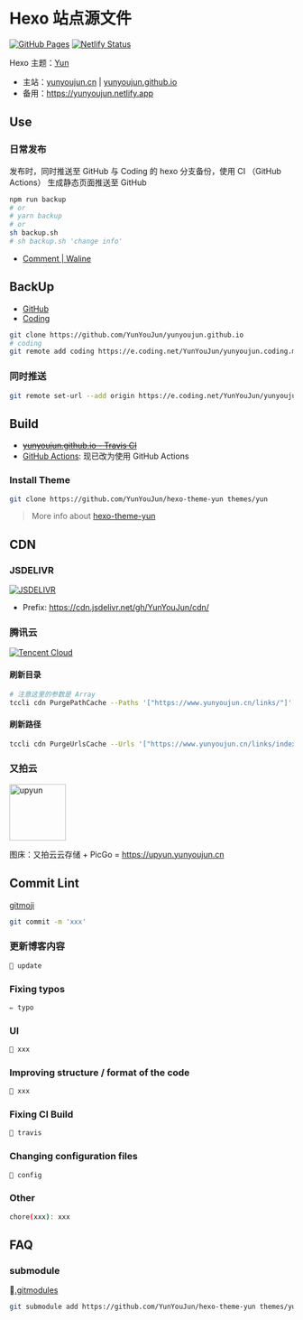 # Hexo 站点源文件

[![GitHub Pages](https://github.com/YunYouJun/yunyoujun.github.io/workflows/GitHub%20Pages/badge.svg)](https://github.com/YunYouJun/yunyoujun.github.io/actions)
[![Netlify Status](https://api.netlify.com/api/v1/badges/4acb3c9b-fbcd-488e-be70-18942eb2669f/deploy-status)](https://app.netlify.com/sites/yunyoujun/deploys)

Hexo 主题：[Yun](https://github.com/YunYouJun/hexo-theme-yun/)

- 主站：[yunyoujun.cn](https://www.yunyoujun.cn) | [yunyoujun.github.io](https://yunyoujun.github.io)
- 备用：<https://yunyoujun.netlify.app>

## Use

### 日常发布

发布时，同时推送至 GitHub 与 Coding 的 hexo 分支备份，使用 CI （GitHub Actions） 生成静态页面推送至 GitHub

```sh
npm run backup
# or
# yarn backup
# or
sh backup.sh
# sh backup.sh 'change info'
```

- [Comment | Waline](https://waline.yunyoujun.cn/ui/)

## BackUp

- [GitHub](https://github.com/YunYouJun/yunyoujun.github.io)
- [Coding](https://e.coding.net/YunYouJun/yunyoujun.coding.me)

```sh
git clone https://github.com/YunYouJun/yunyoujun.github.io
# coding
git remote add coding https://e.coding.net/YunYouJun/yunyoujun.coding.me.git
```

### 同时推送

```sh
git remote set-url --add origin https://e.coding.net/YunYouJun/yunyoujun.coding.me.git
```

## Build

- [~~yunyoujun.github.io - Travis CI~~](https://www.travis-ci.com/YunYouJun/yunyoujun.github.io)
- [GitHub Actions](https://github.com/YunYouJun/yunyoujun.github.io/actions): 现已改为使用 GitHub Actions

### Install Theme

```sh
git clone https://github.com/YunYouJun/hexo-theme-yun themes/yun
```

> More info about [hexo-theme-yun](https://yun.yunyoujun.cn)

## CDN

### JSDELIVR

[![JSDELIVR](https://www.jsdelivr.com/img/logo-horizontal.svg)](https://www.jsdelivr.com/)

- Prefix: <https://cdn.jsdelivr.net/gh/YunYouJun/cdn/>

### 腾讯云

[![Tencent Cloud](https://imgcache.qq.com/open_proj/proj_qcloud_v2/gateway/portal/css/img/nav/logo-bg-color.svg)](https://cloud.tencent.com/)

#### 刷新目录

```sh
# 注意这里的参数是 Array
tccli cdn PurgePathCache --Paths '["https://www.yunyoujun.cn/links/"]' --FlushType flush
```

#### 刷新路径

```sh
tccli cdn PurgeUrlsCache --Urls '["https://www.yunyoujun.cn/links/index.html"]'
```

### 又拍云

<a href="https://console.upyun.com/register/?invite=SyeQw09Bz" title="又拍云" target="_blank">
  <img src="https://cdn.jsdelivr.net/gh/YunYouJun/cdn/img/logo/upyun-logo.png" width="100" alt="upyun">
</a>

图床：又拍云云存储 + PicGo = <https://upyun.yunyoujun.cn>

## Commit Lint

[gitmoji](https://gitmoji.carloscuesta.me/)

```sh
git commit -m 'xxx'
```

### 更新博客内容

```sh
📝 update
```

### Fixing typos

```sh
✏️ typo
```

### UI

```sh
💄 xxx
```

### Improving structure / format of the code

```sh
🎨 xxx
```

### Fixing CI Build

```sh
💚 travis
```

### Changing configuration files

```sh
🔧 config
```

### Other

```sh
chore(xxx): xxx
```

## FAQ

### submodule

[.gitmodules](.gitmodules)

```sh
git submodule add https://github.com/YunYouJun/hexo-theme-yun themes/yun
```
